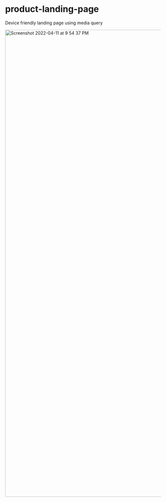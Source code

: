 # product-landing-page
Device friendly landing page using media query

<img width="1511" alt="Screenshot 2022-04-11 at 9 54 37 PM" src="https://user-images.githubusercontent.com/103444833/162787071-0f1f9442-dddc-4a23-9b86-7103a225dc29.png">

